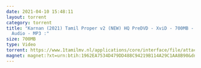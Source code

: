 ```yaml
---
date: 2021-04-10 15:48:11
layout: torrent
category: torrent
title: "Karnan (2021) Tamil Proper v2 (NEW) HQ PreDVD - XviD - 700MB - HQ Line
  Audio - MP3 :"
size: 700MB
type: Video
torrent: https://www.1tamilmv.nl/applications/core/interface/file/attachment.php?id=75470
magnet: magnet:?xt=urn:btih:1962EA7534D479DD488C94219B114A29C1AA8B90&dn=www.1TamilMV.nl%20-%20Karnan%20%282021%29%20Tamil%20Proper%20v2%20%28NEW%29%20HQ%20PreDVD%20-%20XviD%20-%20700MB%20-%20HQ%20Line%20Aud.avi&tr=udp%3a%2f%2fp4p.arenabg.com%3a1337%2fannounce&tr=http%3a%2f%2fpow7.com%3a80%2fannounce&tr=udp%3a%2f%2ftracker.tiny-vps.com%3a6969%2fannounce&tr=http%3a%2f%2ftracker2.itzmx.com%3a6961%2fannounce&tr=udp%3a%2f%2f151.80.120.114%3a2710%2fannounce&tr=udp%3a%2f%2f9.rarbg.com%3a2880%2fannounce&tr=udp%3a%2f%2f9.rarbg.to%3a2870%2fannounce&tr=udp%3a%2f%2fopen.stealth.si%3a80%2fannounce&tr=udp%3a%2f%2ftracker.leechers-paradise.org%3a6969%2fannounce&tr=udp%3a%2f%2ftracker.opentrackr.org%3a1337%2fannounce&tr=http%3a%2f%2ft.nyaatracker.com%3a80%2fannounce
---
```

